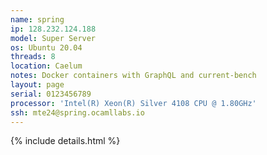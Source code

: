 ```yaml
---
name: spring
ip: 128.232.124.188
model: Super Server
os: Ubuntu 20.04
threads: 8
location: Caelum
notes: Docker containers with GraphQL and current-bench
layout: page
serial: 0123456789
processor: 'Intel(R) Xeon(R) Silver 4108 CPU @ 1.80GHz'
ssh: mte24@spring.ocamllabs.io
---
```

{% include details.html %} 

